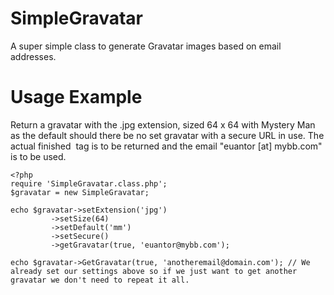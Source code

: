 SimpleGravatar
==============

A super simple class to generate Gravatar images based on email addresses.

Usage Example
==============

Return a gravatar with the .jpg extension, sized 64 x 64 with Mystery Man as the default should there be no set gravatar with a secure URL in use. The actual finished <img> tag is to be returned and the email "euantor [at] mybb.com" is to be used.

    <?php
    require 'SimpleGravatar.class.php';
    $gravatar = new SimpleGravatar;

    echo $gravatar->setExtension('jpg')
             ->setSize(64)
             ->setDefault('mm')
             ->setSecure()
             ->getGravatar(true, 'euantor@mybb.com');

    echo $gravatar->GetGravatar(true, 'anotheremail@domain.com'); // We already set our settings above so if we just want to get another gravatar we don't need to repeat it all.